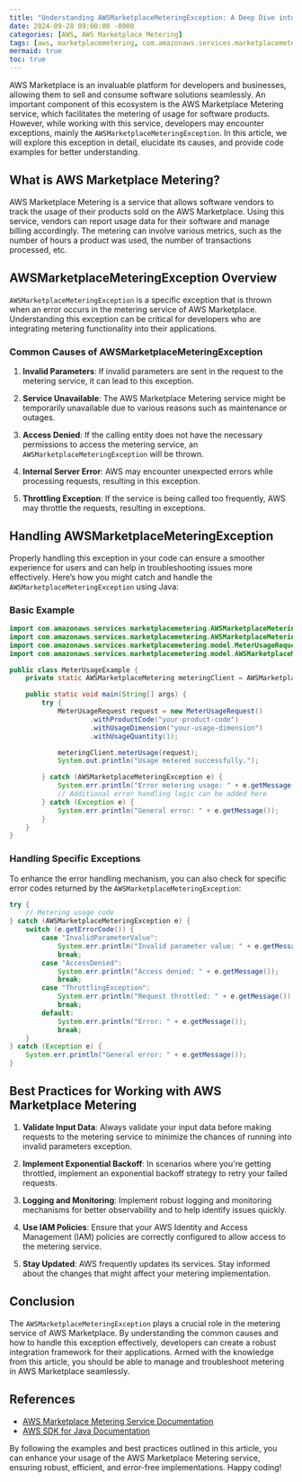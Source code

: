```yaml
---
title: "Understanding AWSMarketplaceMeteringException: A Deep Dive into AWS Marketplace Metering"
date: 2024-09-28 09:00:00 -0000
categories: [AWS, AWS Marketplace Metering]
tags: [aws, marketplacemetering, com.amazonaws.services.marketplacemetering.model]
mermaid: true
toc: true
---
```



AWS Marketplace is an invaluable platform for developers and businesses, allowing them to sell and consume software solutions seamlessly. An important component of this ecosystem is the AWS Marketplace Metering service, which facilitates the metering of usage for software products. However, while working with this service, developers may encounter exceptions, mainly the `AWSMarketplaceMeteringException`. In this article, we will explore this exception in detail, elucidate its causes, and provide code examples for better understanding.

## What is AWS Marketplace Metering?

AWS Marketplace Metering is a service that allows software vendors to track the usage of their products sold on the AWS Marketplace. Using this service, vendors can report usage data for their software and manage billing accordingly. The metering can involve various metrics, such as the number of hours a product was used, the number of transactions processed, etc.

## AWSMarketplaceMeteringException Overview

`AWSMarketplaceMeteringException` is a specific exception that is thrown when an error occurs in the metering service of AWS Marketplace. Understanding this exception can be critical for developers who are integrating metering functionality into their applications.

### Common Causes of AWSMarketplaceMeteringException

1. **Invalid Parameters**: If invalid parameters are sent in the request to the metering service, it can lead to this exception.

2. **Service Unavailable**: The AWS Marketplace Metering service might be temporarily unavailable due to various reasons such as maintenance or outages.

3. **Access Denied**: If the calling entity does not have the necessary permissions to access the metering service, an `AWSMarketplaceMeteringException` will be thrown.

4. **Internal Server Error**: AWS may encounter unexpected errors while processing requests, resulting in this exception.

5. **Throttling Exception**: If the service is being called too frequently, AWS may throttle the requests, resulting in exceptions.

## Handling AWSMarketplaceMeteringException

Properly handling this exception in your code can ensure a smoother experience for users and can help in troubleshooting issues more effectively. Here’s how you might catch and handle the `AWSMarketplaceMeteringException` using Java:

### Basic Example

```java
import com.amazonaws.services.marketplacemetering.AWSMarketplaceMetering;
import com.amazonaws.services.marketplacemetering.AWSMarketplaceMeteringClientBuilder;
import com.amazonaws.services.marketplacemetering.model.MeterUsageRequest;
import com.amazonaws.services.marketplacemetering.model.AWSMarketplaceMeteringException;

public class MeterUsageExample {
    private static AWSMarketplaceMetering meteringClient = AWSMarketplaceMeteringClientBuilder.defaultClient();

    public static void main(String[] args) {
        try {
            MeterUsageRequest request = new MeterUsageRequest()
                    .withProductCode("your-product-code")
                    .withUsageDimension("your-usage-dimension")
                    .withUsageQuantity(1);

            meteringClient.meterUsage(request);
            System.out.println("Usage metered successfully.");

        } catch (AWSMarketplaceMeteringException e) {
            System.err.println("Error metering usage: " + e.getMessage());
            // Additional error handling logic can be added here
        } catch (Exception e) {
            System.err.println("General error: " + e.getMessage());
        }
    }
}
```

### Handling Specific Exceptions

To enhance the error handling mechanism, you can also check for specific error codes returned by the `AWSMarketplaceMeteringException`:

```java
try {
    // Metering usage code
} catch (AWSMarketplaceMeteringException e) {
    switch (e.getErrorCode()) {
        case "InvalidParameterValue":
            System.err.println("Invalid parameter value: " + e.getMessage());
            break;
        case "AccessDenied":
            System.err.println("Access denied: " + e.getMessage());
            break;
        case "ThrottlingException":
            System.err.println("Request throttled: " + e.getMessage());
            break;
        default:
            System.err.println("Error: " + e.getMessage());
            break;
    }
} catch (Exception e) {
    System.err.println("General error: " + e.getMessage());
}
```

## Best Practices for Working with AWS Marketplace Metering

1. **Validate Input Data**: Always validate your input data before making requests to the metering service to minimize the chances of running into invalid parameters exception.

2. **Implement Exponential Backoff**: In scenarios where you're getting throttled, implement an exponential backoff strategy to retry your failed requests.

3. **Logging and Monitoring**: Implement robust logging and monitoring mechanisms for better observability and to help identify issues quickly.

4. **Use IAM Policies**: Ensure that your AWS Identity and Access Management (IAM) policies are correctly configured to allow access to the metering service.

5. **Stay Updated**: AWS frequently updates its services. Stay informed about the changes that might affect your metering implementation.

## Conclusion

The `AWSMarketplaceMeteringException` plays a crucial role in the metering service of AWS Marketplace. By understanding the common causes and how to handle this exception effectively, developers can create a robust integration framework for their applications. Armed with the knowledge from this article, you should be able to manage and troubleshoot metering in AWS Marketplace seamlessly.

## References

- [AWS Marketplace Metering Service Documentation](https://docs.aws.amazon.com/marketplace/latest/APIReferenceAPIReference/Welcome.html)
- [AWS SDK for Java Documentation](https://docs.aws.amazon.com/sdk-for-java/latest/developer-guide/home.html)

By following the examples and best practices outlined in this article, you can enhance your usage of the AWS Marketplace Metering service, ensuring robust, efficient, and error-free implementations. Happy coding!